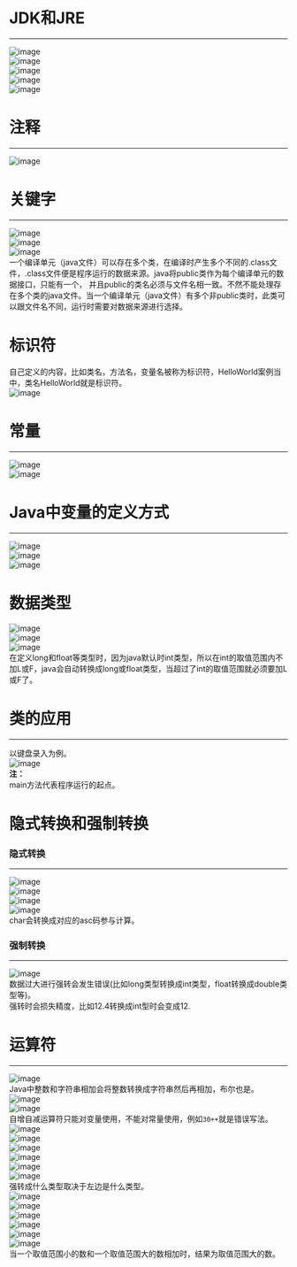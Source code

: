 # JDK和JRE
***   
![image](https://user-images.githubusercontent.com/96570699/198244541-36a8a104-0c4b-4b45-967c-8b3aca4623f1.png)  
![image](https://user-images.githubusercontent.com/96570699/198245874-bd5d12a3-5f71-4df3-8936-090cdd8fffd7.png)  
![image](https://user-images.githubusercontent.com/96570699/198246450-f4610c77-91c1-4b6b-9a92-29dc74e24a13.png)  
![image](https://user-images.githubusercontent.com/96570699/198246888-fba28b76-ba2f-432d-9301-2397206260f3.png)  
![image](https://user-images.githubusercontent.com/96570699/210710212-f305ada6-7b8f-46e3-a5dc-ee373cabcbd6.png)  



# 注释
***  
![image](https://user-images.githubusercontent.com/96570699/198247637-c1511aa3-2859-47ac-92c5-1e96321b088d.png)  


# 关键字
***  
![image](https://user-images.githubusercontent.com/96570699/198250192-5624bbc3-1554-4ce2-9e05-643500be9349.png)  
![image](https://user-images.githubusercontent.com/96570699/198250563-bd3b32a7-08d3-4934-91e1-f6da0128ca06.png)  
![image](https://user-images.githubusercontent.com/96570699/198251315-0256b770-0271-43fe-9e17-6117cfcd6dca.png)  
一个编译单元（java文件）可以存在多个类，在编译时产生多个不同的.class文件，.class文件便是程序运行的数据来源。java将public类作为每个编译单元的数据接口，只能有一个， 
并且public的类名必须与文件名相一致。不然不能处理存在多个类的java文件。当一个编译单元（java文件）有多个非public类时，此类可以跟文件名不同，运行时需要对数据来源进行选择。   


# 标识符
自己定义的内容，比如类名，方法名，变量名被称为标识符，HelloWorld案例当中，类名HelloWorld就是标识符。  
![image](https://user-images.githubusercontent.com/96570699/210716439-62d6b7f8-fc3c-41eb-b380-45932fffcec4.png)   


# 常量
***  
![image](https://user-images.githubusercontent.com/96570699/198254412-6c162d70-68ee-4ca8-ab2b-c00390dcd39d.png)  
![image](https://user-images.githubusercontent.com/96570699/198254683-17ec5f28-4f80-40b9-8f31-563841f43547.png)  


# Java中变量的定义方式
***  
![image](https://user-images.githubusercontent.com/96570699/198333851-3bde6342-1663-4649-860e-e9c29f1224e7.png)  
![image](https://user-images.githubusercontent.com/96570699/198336244-255b39c1-c9df-4808-b4aa-7bf33dd7b52f.png)   
![image](https://user-images.githubusercontent.com/96570699/198337171-27d76f4e-7f3b-4d52-82b9-fabf16d1808f.png)  


# 数据类型
![image](https://user-images.githubusercontent.com/96570699/210718596-41061230-4db7-4e85-882a-272246541506.png)  
![image](https://user-images.githubusercontent.com/96570699/210718870-8654651e-be98-4d6d-8150-2d97e63b156d.png)  
![image](https://user-images.githubusercontent.com/96570699/210719978-59225d34-d838-4a75-be60-5a3c52a19223.png)  
在定义long和float等类型时，因为java默认时int类型，所以在int的取值范围内不加L或F，java会自动转换成long或float类型，当超过了int的取值范围就必须要加L或F了。    


# 类的应用
***  
以键盘录入为例。  
![image](https://user-images.githubusercontent.com/96570699/199657892-8f690a6c-2463-4c54-a5eb-239510851ba0.png)   
**注：**   
main方法代表程序运行的起点。  


# 隐式转换和强制转换
### 隐式转换
***  
![image](https://user-images.githubusercontent.com/96570699/199689571-fe174fda-9f21-4707-914e-84b37da2b7e3.png)  
![image](https://user-images.githubusercontent.com/96570699/199690029-c174b3cb-fd05-4329-a1d4-c476f09c1aab.png)  
![image](https://user-images.githubusercontent.com/96570699/199690332-092550bd-776b-43de-b41f-f529fcc9b505.png)  
![image](https://user-images.githubusercontent.com/96570699/199690965-1ea7ae88-1bad-44ce-9dbe-fe2c165cea5e.png)  
char会转换成对应的asc码参与计算。  


### 强制转换
***  
![image](https://user-images.githubusercontent.com/96570699/199692441-4756a323-c20e-484e-9eef-66fb3c337a60.png)  
数据过大进行强转会发生错误(比如long类型转换成int类型，float转换成double类型等)。  
强转时会损失精度，比如12.4转换成int型时会变成12.  


# 运算符
***  
![image](https://user-images.githubusercontent.com/96570699/199869816-764e7c7f-6a20-4aa8-9609-8f5e5a8989a6.png)  
Java中整数和字符串相加会将整数转换成字符串然后再相加，布尔也是。 
![image](https://user-images.githubusercontent.com/96570699/199870147-aaae3f5b-08c7-41b5-aa1f-031291a87f93.png)  
![image](https://user-images.githubusercontent.com/96570699/199871614-54e44c87-aafb-4853-8367-8fde68536025.png)  
自增自减运算符只能对变量使用，不能对常量使用，例如` 30++ `就是错误写法。  
![image](https://user-images.githubusercontent.com/96570699/199872244-bf076485-ea92-43f4-aa14-d953ee7e91c6.png)  
![image](https://user-images.githubusercontent.com/96570699/199872548-395b2eaf-6e60-486c-8841-fc5b075ad64a.png)   
![image](https://user-images.githubusercontent.com/96570699/199872725-38458b07-4a89-406a-a80f-ed55402f8c47.png)  
![image](https://user-images.githubusercontent.com/96570699/199873458-cc454f7b-41d3-4a27-88c4-cbb84cd5ded8.png)  
![image](https://user-images.githubusercontent.com/96570699/199873889-7771d588-7e9f-42c1-a8c2-4a44b02d30cd.png)  
![image](https://user-images.githubusercontent.com/96570699/199874547-c1c3d1bb-2d4c-440c-9c4b-a0b9a7c82856.png)  
强转成什么类型取决于左边是什么类型。  
![image](https://user-images.githubusercontent.com/96570699/199875045-e121fe90-6715-47d3-9043-63438354250c.png)  
![image](https://user-images.githubusercontent.com/96570699/199875578-d805705f-b434-4173-b390-78d4f03aaa33.png)  
![image](https://user-images.githubusercontent.com/96570699/199877137-3aca967a-8f08-423f-85db-73ef2e078e7d.png)  
![image](https://user-images.githubusercontent.com/96570699/199898543-b6f35a8b-0b37-45fd-ba7b-979a8b73b7e3.png)  
![image](https://user-images.githubusercontent.com/96570699/212027275-79526bf4-629e-4f23-adbb-9c2eabfb419f.png)  
![image](https://user-images.githubusercontent.com/96570699/199899618-45aac1f3-9e29-4470-9d76-e3321f3dfd37.png)  
当一个取值范围小的数和一个取值范围大的数相加时，结果为取值范围大的数。  
